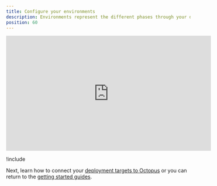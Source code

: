 ```yaml
---
title: Configure your environments
description: Environments represent the different phases through your deployment pipeline from development, to testing, and finally into production.
position: 60
---
```


<iframe width="560" height="315" src="https://www.youtube.com/embed/tPb6CLHyNLA" frameborder="0" allow="accelerometer; autoplay; encrypted-media; gyroscope; picture-in-picture" allowfullscreen></iframe>

!include <environments>

Next, learn how to connect your [deployment targets to Octopus](/docs/getting-started-guides/deployment-targets.md) or you can return to the [getting started guides](/docs/getting-started-guides/index.md).